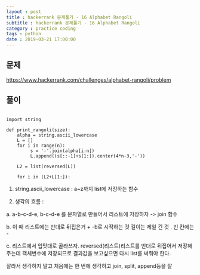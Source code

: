 ```yaml
---
layout : post
title : hackerrank 문제풀기 - 16 Alphabet Rangoli
subtitle : hackerrank 문제풀기 - 16 Alphabet Rangoli
category : practice coding
tags : python
date : 2019-03-21 17:00:00
---
```


## 문제 

https://www.hackerrank.com/challenges/alphabet-rangoli/problem

## 풀이 

~~~

import string

def print_rangoli(size):
    alpha = string.ascii_lowercase 
    L = []
    for i in range(n):
         s = '-'.join(alpha[i:n])  
         L.append((s[::-1]+s[1:]).center(4*n-3,'-')) 
        
    L2 = list(reversed(L))
    
    for i in (L2+L[1:]):
~~~

1. string.ascii_lowercase : a~z까지 list에 저장하는 함수

2. 생각의 흐름 :  

a. a-b-c-d-e, b-c-d-e 를 문자열로 만들어서 리스트에 저장하자  -> join 함수
 
b. 이 때 리스트에는 반대로 뒤집은거 + -b로 시작하는 것 길이는 제일 긴 것 . 빈 칸에는 -

c. 리스트에서 입맛대로 골라쓰자. reversed(리스트)리스트를 반대로 뒤집어서 저장해주는데 객체변수에 저장되므로 결과값을 보고싶으면
   다시 list를 써줘야 한다.
   
잘라서 생각하지 말고 처음에는 한 번에 생각하고 join, split, append등을 잘 

         
